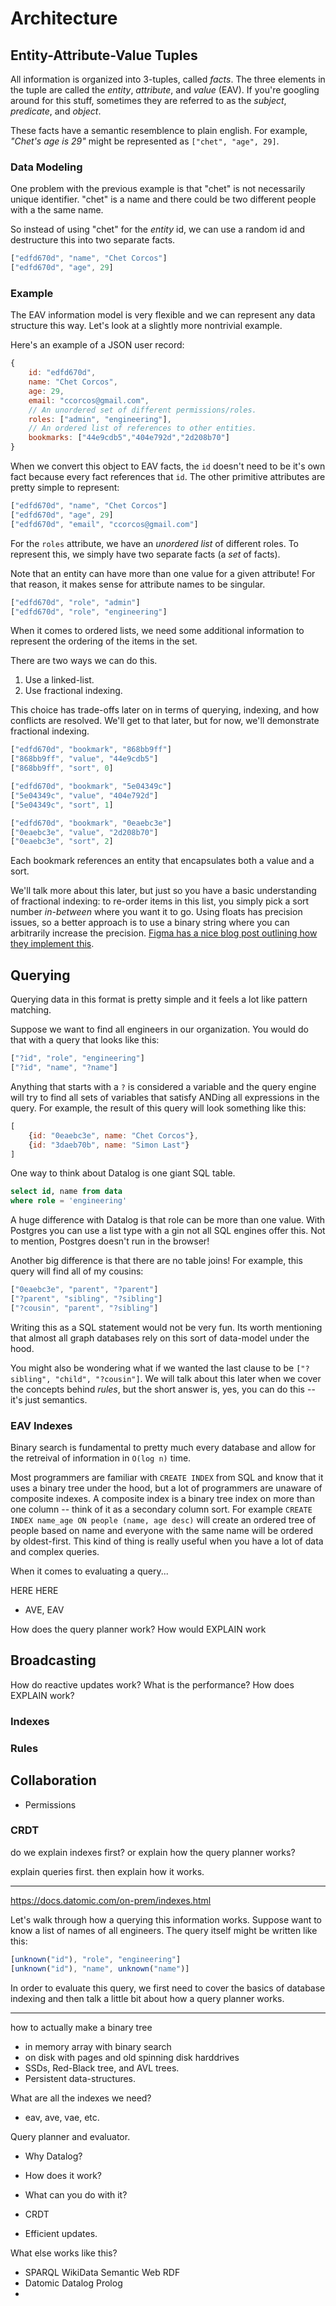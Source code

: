 # Architecture

## Entity-Attribute-Value Tuples

All information is organized into 3-tuples, called *facts*. The three elements in the tuple are called the *entity*, *attribute*, and *value* (EAV). If you're googling around for this stuff, sometimes they are referred to as the *subject*, *predicate*, and *object*.

These facts have a semantic resemblence to plain english. For example, *"Chet's age is 29"* might be represented as `["chet", "age", 29]`.

### Data Modeling

One problem with the previous example is that "chet" is not necessarily unique identifier. "chet" is a name and there could be two different people with a the same name.

So instead of using "chet" for the *entity* id, we can use a random id and destructure this into two separate facts.

```js
["edfd670d", "name", "Chet Corcos"]
["edfd670d", "age", 29]
```

### Example

The EAV information model is very flexible and we can represent any data structure this way. Let's look at a slightly more nontrivial example.

Here's an example of a JSON user record:

```js
{
	id: "edfd670d",
	name: "Chet Corcos",
	age: 29,
	email: "ccorcos@gmail.com",
	// An unordered set of different permissions/roles.
	roles: ["admin", "engineering"],
	// An ordered list of references to other entities.
	bookmarks: ["44e9cdb5","404e792d","2d208b70"]
}
```

When we convert this object to EAV facts, the `id` doesn't need to be it's own fact because every fact references that `id`. The other primitive attributes are pretty simple to represent:

```js
["edfd670d", "name", "Chet Corcos"]
["edfd670d", "age", 29]
["edfd670d", "email", "ccorcos@gmail.com"]
```

For the `roles` attribute, we have an *unordered list* of different roles. To represent this, we simply have two separate facts (a *set* of facts).

Note that an entity can have more than one value for a given attribute! For that reason, it makes sense for attribute names to be singular.

```js
["edfd670d", "role", "admin"]
["edfd670d", "role", "engineering"]
```

When it comes to ordered lists, we need some additional information to represent the ordering of the items in the set.

There are two ways we can do this.
1. Use a linked-list.
2. Use fractional indexing.

This choice has trade-offs later on in terms of querying, indexing, and how conflicts are resolved. We'll get to that later, but for now, we'll demonstrate fractional indexing.

```js
["edfd670d", "bookmark", "868bb9ff"]
["868bb9ff", "value", "44e9cdb5"]
["868bb9ff", "sort", 0]

["edfd670d", "bookmark", "5e04349c"]
["5e04349c", "value", "404e792d"]
["5e04349c", "sort", 1]

["edfd670d", "bookmark", "0eaebc3e"]
["0eaebc3e", "value", "2d208b70"]
["0eaebc3e", "sort", 2]
```

Each bookmark references an entity that encapsulates both a value and a sort.

We'll talk more about this later, but just so you have a basic understanding of fractional indexing: to re-order items in this list, you simply pick a sort number *in-between* where you want it to go. Using floats has precision issues, so a better approach is to use a binary string where you can arbitrarily increase the precision. [Figma has a nice blog post outlining how they implement this](https://www.figma.com/blog/realtime-editing-of-ordered-sequences/).

## Querying

Querying data in this format is pretty simple and it feels a lot like pattern matching.

Suppose we want to find all engineers in our organization. You would do that with a query that looks like this:

```js
["?id", "role", "engineering"]
["?id", "name", "?name"]
```

Anything that starts with a `?` is considered a variable and the query engine will try to find all sets of variables that satisfy ANDing all expressions in the query. For example, the result of this query will look something like this:

```js
[
	{id: "0eaebc3e", name: "Chet Corcos"},
	{id: "3daeb70b", name: "Simon Last"}
]
```

One way to think about Datalog is one giant SQL table.

```sql
select id, name from data
where role = 'engineering'
```

A huge difference with Datalog is that role can be more than one value. With Postgres you can use a list type with a gin not all SQL engines offer this. Not to mention, Postgres doesn't run in the browser!

Another big difference is that there are no table joins! For example, this query will find all of my cousins:

```js
["0eaebc3e", "parent", "?parent"]
["?parent", "sibling", "?sibling"]
["?cousin", "parent", "?sibling"]
```

Writing this as a SQL statement would not be very fun. Its worth mentioning that almost all graph databases rely on this sort of data-model under the hood.

You might also be wondering what if we wanted the last clause to be `["?sibling", "child", "?cousin"]`. We will talk about this later when we cover the concepts behind *rules*, but the short answer is, yes, you can do this -- it's just semantics.

### EAV Indexes

Binary search is fundamental to pretty much every database and allow for the retreival of information in `O(log n)` time.

Most programmers are familiar with `CREATE INDEX` from SQL and know that it uses a binary tree under the hood, but a lot of programmers are unaware of composite indexes. A composite index is a binary tree index on more than one column -- think of it as a secondary column sort. For example `CREATE INDEX name_age ON people (name, age desc)` will create an ordered tree of people based on name and  everyone with the same name will be ordered by oldest-first. This kind of thing is really useful when you have a lot of data and complex queries.

When it comes to evaluating a query...



HERE HERE



- AVE, EAV

How does the query planner work?
How would EXPLAIN work

## Broadcasting

How do reactive updates work?
What is the performance?
How does EXPLAIN work?

### Indexes

### Rules

## Collaboration

- Permissions

### CRDT





do we explain indexes first? or explain how the query planner works?

explain queries first. then explain how it works.

---

https://docs.datomic.com/on-prem/indexes.html


Let's walk through how a querying this information works. Suppose want to know a list of names of all engineers. The query itself might be written like this:

```js
[unknown("id"), "role", "engineering"]
[unknown("id"), "name", unknown("name")]
```

In order to evaluate this query, we first need to cover the basics of database indexing and then talk a little bit about how a query planner works.


---

how to actually make a binary tree
- in memory array with binary search
- on disk with pages and old spinning disk harddrives
- SSDs, Red-Black tree, and AVL trees.
- Persistent data-structures.

What are all the indexes we need?
- eav, ave, vae, etc.

Query planner and evaluator.



- Why Datalog?
- How does it work?
- What can you do with it?

- CRDT
- Efficient updates.

What else works like this?
- SPARQL WikiData Semantic Web RDF
- Datomic Datalog Prolog
-